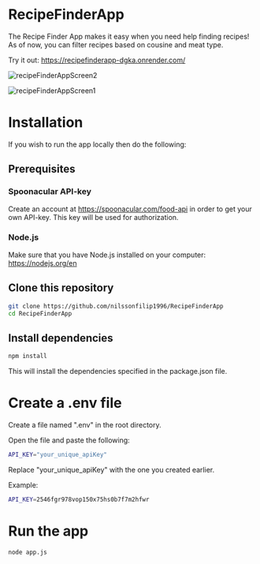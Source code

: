 # RecipeFinderApp

The Recipe Finder App makes it easy when you need help finding recipes!
As of now, you can filter recipes based on cousine and meat type.

Try it out: https://recipefinderapp-dgka.onrender.com/

![recipeFinderAppScreen2](https://github.com/user-attachments/assets/491a5adc-14f2-4138-b028-460b6da08a05)

![recipeFinderAppScreen1](https://github.com/user-attachments/assets/fa5b4f78-d10d-4955-9132-a167f10ee633)


# Installation
If you wish to run the app locally then do the following:

## Prerequisites

### Spoonacular API-key
Create an account at https://spoonacular.com/food-api in order to get your own API-key.
This key will be used for authorization.

### Node.js
Make sure that you have Node.js installed on your computer:
https://nodejs.org/en

<!-- start:code block -->
## Clone this repository
```bash
git clone https://github.com/nilssonfilip1996/RecipeFinderApp
cd RecipeFinderApp
```

## Install dependencies
```bash
npm install
```
This will install the dependencies specified in the package.json file.

# Create a .env file
Create a file named ".env" in the root directory.

Open the file and paste the following:
```bash
API_KEY="your_unique_apiKey"
```
Replace "your_unique_apiKey" with the one you created earlier.

Example:
```bash
API_KEY=2546fgr978vop150x75hs0b7f7m2hfwr
```

# Run the app
```bash
node app.js
```
<!-- end:code block -->





